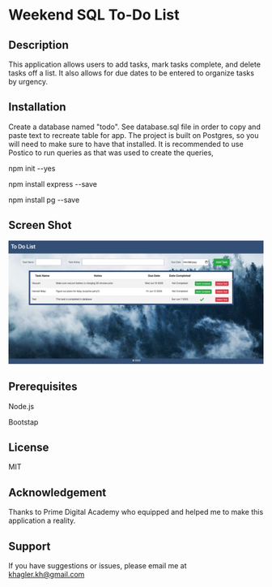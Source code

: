 # Weekend SQL To-Do List

## Description
This application allows users to add tasks, mark tasks complete, and delete tasks off a list. It also allows for due dates to be entered to organize tasks by urgency.

## Installation
Create a database named "todo". See database.sql file in order to copy and paste text to recreate table for app. The project is built on Postgres, so you will need to make sure to have that installed. It is recommended to use Postico to run queries as that was used to create the queries,
<!-- npm install moment --save NOT USED -->
npm init --yes 
<!--cant get these ot be on new lines...-->

npm install express --save 

npm install pg --save

## Screen Shot
![screenshot](server/public/images/todo_screenshot.jpg)

## Prerequisites
Node.js

Bootstap

## License
MIT

## Acknowledgement
Thanks to Prime Digital Academy who equipped and helped me to make this application a reality.

## Support
If you have suggestions or issues, please email me at khagler.kh@gmail.com

